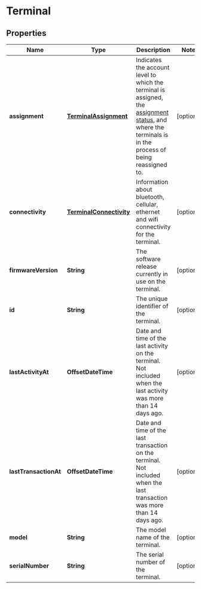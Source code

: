 

# Terminal


## Properties

| Name | Type | Description | Notes |
|------------ | ------------- | ------------- | -------------|
|**assignment** | [**TerminalAssignment**](TerminalAssignment.md) | Indicates the account level to which the terminal is assigned, the [assignment status](https://docs.adyen.com/point-of-sale/automating-terminal-management/assign-terminals-api), and where the terminals is in the process of being reassigned to. |  [optional] |
|**connectivity** | [**TerminalConnectivity**](TerminalConnectivity.md) | Information about bluetooth, cellular, ethernet and wifi connectivity for the terminal. |  [optional] |
|**firmwareVersion** | **String** | The software release currently in use on the terminal. |  [optional] |
|**id** | **String** | The unique identifier of the terminal. |  [optional] |
|**lastActivityAt** | **OffsetDateTime** | Date and time of the last activity on the terminal. Not included when the last activity was more than 14 days ago. |  [optional] |
|**lastTransactionAt** | **OffsetDateTime** | Date and time of the last transaction on the terminal. Not included when the last transaction was more than 14 days ago. |  [optional] |
|**model** | **String** | The model name of the terminal. |  [optional] |
|**serialNumber** | **String** | The serial number of the terminal. |  [optional] |



